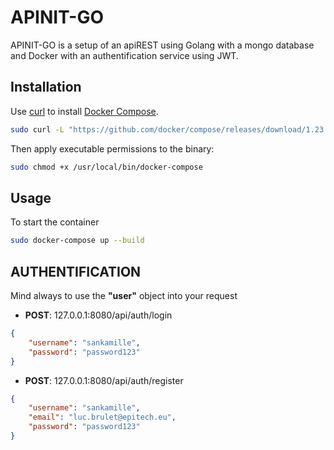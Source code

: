 # APINIT-GO

APINIT-GO is a setup of an apiREST using Golang with a mongo database and Docker with an authentification service using JWT.

## Installation

Use [curl](https://curl.haxx.se/) to install [Docker Compose](https://docs.docker.com/compose/install/#install-compose).

```bash
sudo curl -L "https://github.com/docker/compose/releases/download/1.23.1/docker-compose-$(uname -s)-$(uname -m)" -o /usr/local/bin/docker-compose
```
Then apply executable permissions to the binary:

```bash
sudo chmod +x /usr/local/bin/docker-compose
```

## Usage

To start the container
```bash
sudo docker-compose up --build
```

## AUTHENTIFICATION

Mind always to use the __"user"__ object into your request

* __POST__: 127.0.0.1:8080/api/auth/login

```json
{
	"username": "sankamille",
	"password": "password123"
}
```

* __POST__: 127.0.0.1:8080/api/auth/register

```json
{
    "username": "sankamille",
    "email": "luc.brulet@epitech.eu",
	"password": "password123"
}
```